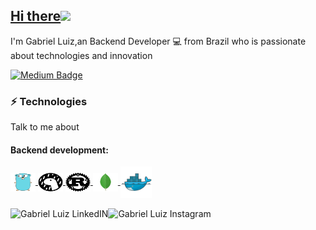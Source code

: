 <a href="">

## Hi there<img src="https://github.com/TheDudeThatCode/TheDudeThatCode/blob/master/Assets/Hi.gif" width="29px"> 

</a>

I'm Gabriel Luiz,an Backend Developer 💻  from Brazil who is passionate about technologies and innovation


[![Medium Badge](https://img.shields.io/badge/-Medium-000?style=flat-square&logo=Medium&logoColor=white&&link=https://medium.com/@gabrielluizsf)](https://medium.com/@gabrielluizsf)


### ⚡ Technologies

Talk to me about



#### Backend development: 

<div style="display: inline_block">
  
<a href="https://go.dev/">
  <img align="center" alt="GabrielLuiz-Golang" height="30" width="40" src="https://raw.githubusercontent.com/devicons/devicon/master/icons/go/go-original.svg">
  </a>
  
 <a href="https://deno.com/">
  <img align="center" alt="GabrielLuiz-Deno" height="30" width="40" src="https://raw.githubusercontent.com/devicons/devicon/master/icons/denojs/denojs-original.svg">
 </a>
  
  <a href="https://www.rust-lang.org/pt-BR/">
  <img align="center" alt="GabrielLuiz-Rust" height="30" width="40" src="https://raw.githubusercontent.com/devicons/devicon/master/icons/rust/rust-original.svg">
  </a>   

  
  <a href="https://www.mongodb.com/">
  <img align="center" alt="GabrielLuiz-MongoDB" height="30" width="40" src="https://raw.githubusercontent.com/devicons/devicon/master/icons/mongodb/mongodb-original.svg">
  </a>

  <a href="https://www.docker.com/">
    <img align="center" alt="GabrielLuiz-Docker" height="50" width="50" src="https://raw.githubusercontent.com/devicons/devicon/master/icons/docker/docker-original.svg">
  </a>
  
    
</div>


<br>
<div>
  

</div>










<a href="https://www.linkedin.com/in/gabriel-luiz-devbackend">
  <img align="left" alt="Gabriel Luiz LinkedIN"  src="https://img.shields.io/badge/LinkedIn-0077B5?style=for-the-badge&logo=linkedin&logoColor=white"/>
</a>

<a href="https://www.instagram.com/gabriel_luiz.dev/">
  <img align="left" alt="Gabriel Luiz Instagram"  src="https://img.shields.io/badge/Instagram-E4405F?style=for-the-badge&logo=instagram&logoColor=white"/>
</a>


